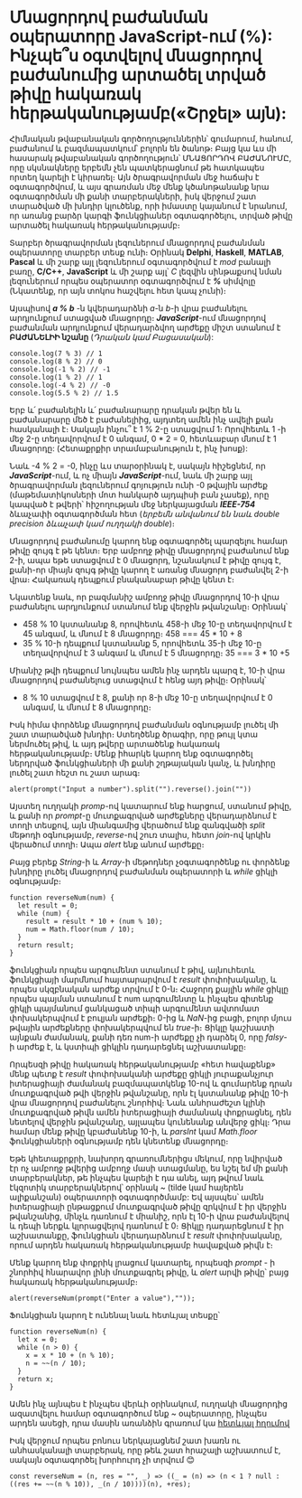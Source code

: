 # Մնացորդով բաժանման օպերատորը JavaScript-ում (%): Ինչպե՞ս օգտվելով մնացորդով բաժանումից արտածել տրված թիվը հակառակ հերթականությամբ(«Շրջել» այն):

Հիմնական թվաբանական գործողություններին՝ գումարում, հանում, բաժանում և բազմապատկում՝ բոլորն են ծանոթ։ Բայց կա ևս մի հասարակ թվաբանական գործողություն՝ ՄՆԱՑՈՐԴՈՎ ԲԱԺԱՆՈՒՄԸ, որը սկսնակները երբեմն չեն պատկերացնում թե հատկապես որտեղ կարելի է կիրառել։ Այն ծրագրավորման մեջ հաճախ է օգտագործվում, և այս գրառման մեջ մենք կծանոթանանք նրա օգտագործման մի քանի տարբերակների, իսկ վերջում շատ տարածված մի խնդիր կլուծենք, որի իմաստը կայանում է նրանում, որ առանց բարձր կարգի ֆունկցիաներ օգտագործելու, տրված թիվը արտածել հակառակ հերթականությամբ։

Տարբեր ծրագրավորման լեզուներում մնացորդով բաժանման օպերատորը տարբեր տեսք ունի։ Օրինակ **Delphi**, **Haskell**, **MATLAB**, **Pascal** և մի շարք այլ լեզուներում օգտագործվում է _mod_ բանալի բառը, **C/C++**, **JavaScript** և մի շարք այլ՝ _C_ լեզվին սինթաքսով նման լեզուներում որպես օպերատոր օգտագործվում է **_%_** սիմվոլը (Նկատենք, որ այն տոկոս հաշվելու հետ կապ չունի)։

Այսպիսով **_a % b_** -ն կվերադարձնի _a_-ն _b_-ի վրա բաժանելու արդյունքում ստացված մնացորդը։ **_JavaScript_**-ում մնացորդով բաժանման արդյունքում վերադարձվող արժեքը միշտ ստանում է **ԲԱԺԱՆԵԼԻԻ նշանը** (_Դրական կամ Բացասական_):

```
console.log(7 % 3) // 1
console.log(8 % 2) // 0
console.log(-1 % 2) // -1
console.log(1 % 2) // 1
console.log(-4 % 2) // -0
console.log(5.5 % 2) // 1.5
```

Երբ և՛ բաժանելին և՛ բաժանարարը դրական թվեր են և բաժանարարը մեծ է բաժանելիից, այդտեղ ամեն ինչ ավելի քան հասկանալի է։ Սակայն ինչու՞ է 1 % 2-ը ստացվում 1։ Որովհետև 1 -ի մեջ 2-ը տեղավորվում է 0 անգամ, 0 \* 2 = 0, հետևաբար մնում է 1 մնացորդը: (Հետաքրքիր տրամաբանություն է, ինչ խոսք):

Նաև -4 % 2 = -0, ինչը ևս տարօրինակ է, սակայն հիշեցնեմ, որ **_JavaScript_**-ում, և ոչ միայն **_JavaScript_**-ում, նաև մի շարք այլ ծրագրավորման լեզուներում գոյություն ունի -0 թվային արժեք (մաթեմատիկոսների մոտ հանկարծ այդպիսի բան չասեք), որը կապված է թվերի՝ հիշողության մեջ ներկայացման **_IEEE-754_** ձևաչափի օգտագործման հետ (_երբեմն անվանում են նաև double precision ձևաչափ կամ ուղղակի double_)։

Մնացորդով բաժանումը կարող ենք օգտագործել պարզելու համար թիվը զույգ է թե կենտ։ Երբ ամբողջ թիվը մնացորդով բաժանում ենք 2-ի, ապա եթե ստացվում է 0 մնացորդ, նշանակում է թիվը զույգ է, քանի-որ միայն զույգ թիվը կարող է առանց մնացորդ բաժանվել 2-ի վրա։ Հակառակ դեպքում բնականաբար թիվը կենտ է։

Նկատենք նաև, որ բազմանիշ ամբողջ թիվը մնացորդով 10-ի վրա բաժանելու արդյունքում ստանում ենք վերջին թվանշանը։ Օրինակ՝

- 458 % 10 կստանանք 8, որովհետև 458-ի մեջ 10-ը տեղավորվում է 45 անգամ, և մնում է 8 մնացորդը։ 458 === 45 \* 10 + 8
- 35 % 10-ի դեպքում կստանանք 5, որովհետև 35-ի մեջ 10-ը տեղավորվում է 3 անգամ և մնում է 5 մնացորդը։ 35 === 3 \* 10 +5

Միանիշ թվի դեպքում նույնպես ամեն ինչ արդեն պարզ է, 10-ի վրա մնացորդով բաժանելուց ստացվում է հենց այդ թիվը։ Օրինակ՝

- 8 % 10 ստացվում է 8, քանի որ 8-ի մեջ 10-ը տեղավորվում է 0 անգամ, և մնում է 8 մնացորդը։

Իսկ հիմա փորձենք մնացորդով բաժանման օգնությամբ լուծել մի շատ տարածված խնդիր։ Ստեղծենք ծրագիր, որը թույլ կտա ներմուծել թիվ, և այդ թվերը արտածենք հակառակ հերթականությամբ։ Մենք իհարկե կարող ենք օգտագործել ներդրված ֆունկցիաների մի քանի շղթայական կանչ, և խնդիրը լուծել շատ հեշտ ու շատ արագ։

```
alert(prompt("Input a number").split("").reverse().join(""))
```

Այստեղ ուղղակի _promp_-ով կատարում ենք հարցում, ստանում թիվը, և քանի որ _prompt_-ը մուտքագրված արժեքները վերադարձնում է տողի տեսքով, այն միանգամից վերածում ենք զանգվածի _split_ մեթոդի օգնությամբ, _reverse_-ով շուռ տալիս, հետո _join_-ով կրկին վերածում տողի։ Ապա _alert_ ենք անում արժեքը։

Բայց բերեք _String_-ի և _Array_-ի մեթոդներ չօգտագործենք ու փորձենք խնդիրը լուծել մնացորդով բաժանման օպերատորի և _while_ ցիկլի օգնությամբ։

```
function reverseNum(num) {
  let result = 0;
  while (num) {
    result = result * 10 + (num % 10);
    num = Math.floor(num / 10);
  }
  return result;
}
```

ֆունկցիան որպես արգումենտ ստանում է թիվ, այնուհետև ֆունկցիայի մարմնում հայտարարվում է _result_ փոփոխականը, և որպես սկզբնական արժեք տրվում է 0-ն։ Հաջորդ քայլին _while_ ցիկլը որպես պայման ստանում է num արգումենտը և ինչպես գիտենք ցիկլի պայմանում ցանկացած տիպի արգումենտ ավտոմատ փոխակերպվում է բուլյան արժեքի։ 0-ից և _NaN_-ից բացի, բոլոր մյուս թվային արժեքները փոխակերպվում են _true_-ի։ Ցիկլը կաշխատի այնքան ժամանակ, քանի դեռ num-ի արժեքը չի դարձել 0, որը _falsy_- ի արժեք է, և կստիպի ցիկլին դադարեցնել աշխատանքը։

Որպեսզի թիվը հակառակ հերթականությամբ «հետ հավաքենք» մենք պետք է _result_ փոփոխականի արժեքը ցիկլի յուրաքանչյուր իտերացիայի ժամանակ բազմապատկենք 10-ով և գումարենք դրան մուտքագրված թվի վերջին թվանշանը, որն էլ կստանանք թիվը 10-ի վրա մնացորդով բաժանելու շնորհիվ։ Նաև անհրաժեշտ կլինի մուտքագրված թիվն ամեն իտերացիայի ժամանակ փոքրացնել, դեն նետելով վերջին թվանշանը, այլապես կունենանք անվերջ ցիկլ։ Դրա համար մենք թիվը կբաժանենք 10-ի, և _parsInt_ կամ _Math.floor_ ֆունկցիաների օգնությամբ դեն կնետենք մնացորդը։

Եթե կհետաքրքրի, նախորդ գրառումներիցս մեկում, որը նվիրված էր ոչ ամբողջ թվերից ամբողջ մասի ստացմանը, ես նշել եմ մի քանի տարբերակներ, թե ինչպես կարելի է դա անել, այդ թվում նաև էկզոտիկ տարբերակներով՝ օրինակ ~ (tilde կամ հայերեն ալիքանշան) օպերատորի օգտագործմամբ: Եվ այսպես՝ ամեն իտերացիայի ընթացքում մուտքագրված թիվը զրկվում է իր վերջին թվանշանից, մինչև դառնում է միանիշ, որն էլ 10-ի վրա բաժանվելով և դեպի ներքև կլորացվելով դառնում է 0։ Ցիկլը դադարեցնում է իր աշխատանքը, ֆունկցիան վերադարձնում է _result_ փոփոխականը, որում արդեն հակառակ հերթականությամբ հավաքված թիվն է։

Մենք կարող ենք փոքրիկ լրացում կատարել, որպեսզի _prompt_ - ի շնորհիվ հնարավոր լինի մուտքագրել թիվը, և _alert_ արվի թիվը՝ բայց հակառակ հերթականությամբ։

```
alert(reverseNum(prompt("Enter a value"),""));
```

Ֆունկցիան կարող է ունենալ նաև հետևյալ տեսքը՝

```
function reverseNum(n) {
  let x = 0;
  while (n > 0) {
    x = x * 10 + (n % 10);
    n = ~~(n / 10);
  }
  return x;
}
```

Ամեն ինչ այնպես է ինչպես վերևի օրինակում, ուղղակի մնացորդից ազատվելու համար օգտագործում ենք ~ օպերատորը, ինչպես արդեն ասեցի, դրա մասին առանձին գրառում կա [հետևյալ հղումով](https://github.com/h0vhann1syan/Armenian-JavaScript-Community/blob/main/JavaScript's%20Numeric%20Nitty-Gritty.md)

Իսկ վերջում որպես բոնուս ներկայացնեմ շատ խառն ու անհասկանալի տարբերակ, որը թեև շատ հրաշալի աշխատում է, սակայն օգտագործել խորհուրդ չի տրվում &#128522;

```
const reverseNum = (n, res = "", _) => ((_ = (n) => (n < 1 ? null : ((res += ~~(n % 10)), _(n / 10))))(n), +res);
```
